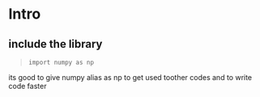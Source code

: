 # Intro
## include the library
> ``` import numpy as np ```

its good to give numpy alias as np to get used toother codes and to write code faster
